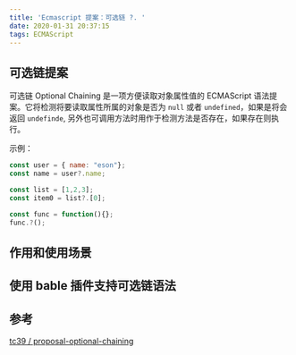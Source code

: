 ```yaml
---
title: 'Ecmascript 提案：可选链 ?. '
date: 2020-01-31 20:37:15
tags: ECMAScript
---
```


## 可选链提案
可选链 Optional Chaining 是一项方便读取对象属性值的 ECMAScript 语法提案。它将检测将要读取属性所属的对象是否为 `null` 或者 `undefined`，如果是将会返回 `undefinde`, 另外也可调用方法时用作于检测方法是否存在，如果存在则执行。

示例：
```javascript
const user = { name: "eson"};
const name = user?.name;

const list = [1,2,3];
const item0 = list?.[0];

const func = function(){};
func.?();
```

## 作用和使用场景
## 使用 bable 插件支持可选链语法
## 参考
[tc39 / proposal-optional-chaining](https://github.com/tc39/proposal-optional-chaining)